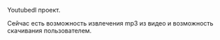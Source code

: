 Youtubedl проект. 

Сейчас есть возможность извлечения mp3 из видео и возможность скачивания пользователем.
